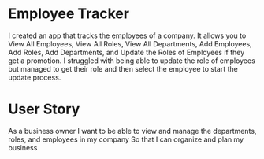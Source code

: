 # Employee Tracker

I created an app that tracks the employees of a company. It allows you to View All Employees, View All Roles, View All Departments, Add Employees, Add Roles, Add Departments, and Update the Roles of Employees if they get a promotion. I struggled with being able to update the role of employees but managed to get their role and then select the employee to start the update process.


# User Story
As a business owner
I want to be able to view and manage the departments, roles, and employees in my company
So that I can organize and plan my business



